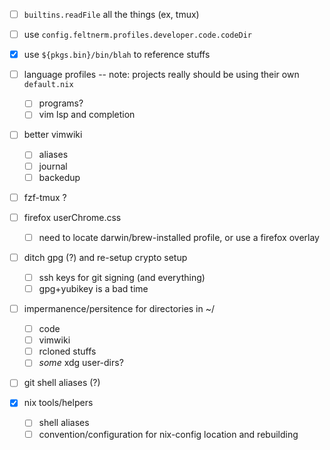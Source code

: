 - [ ] `builtins.readFile` all the things (ex, tmux)
- [ ] use `config.feltnerm.profiles.developer.code.codeDir`
- [x] use `${pkgs.bin}/bin/blah` to reference stuffs

- [ ] language profiles -- note: projects really should be using their own `default.nix`
  - [ ] programs?
  - [ ] vim lsp and completion
- [ ] better vimwiki
  - [ ] aliases
  - [ ] journal
  - [ ] backedup
- [ ] fzf-tmux ?
- [ ] firefox userChrome.css
  - [ ] need to locate darwin/brew-installed profile, or use a firefox overlay
- [ ] ditch gpg (?) and re-setup crypto setup
  - [ ] ssh keys for git signing (and everything)
  - [ ] gpg+yubikey is a bad time
- [ ] impermanence/persitence for directories in ~/
  - [ ] code
  - [ ] vimwiki
  - [ ] rcloned stuffs
  - [ ] _some_ xdg user-dirs?
- [ ] git shell aliases (?)
- [x] nix tools/helpers
  - [ ] shell aliases
  - [ ] convention/configuration for nix-config location and rebuilding
